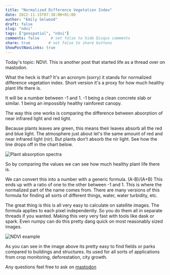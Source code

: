 ```yaml
---
title: "Normalized Difference Vegetation Index"
date: 2022-11-15T07:38:00+01:00
author: "Emily Selwood"
draft: false
slug: "ndvi"
tags: ["geospatial", "ndvi"]
comments: false     # set false to hide Disqus comments
share: true        # set false to share buttons
ShowPostNavLinks: true
---
```


Today's topic: NDVI. This is another post that started life as a thread over on mastodon. 

What the heck is that? It's an acronym (sorry) it stands for normalized difference vegetation index. Short version it's a proxy for how much healthy plant life there is. 

It will be a number between -1 and 1. -1 being a clean concrete slab or similar. 1 being an impossibly healthy rainforest canopy.

The way this one works is comparing the difference between absorption of near infrared light and red light.

Because plants leaves are green, this means their leaves absorb all the red and blue light. The atmosphere just about let's the same amount of red and near infrared light (nir). But plants don't absorb the nir light. See how the line drops off in the chart below.

![Plant absorption spectra](/img/shorts/plant_absorbtion.png)

So by comparing the values we can see how much healthy plant life there is.

We can convert this into a number with a generic formula. (A-B)/(A+B) This ends up with a ratio of one to the other between -1 and 1. This is where the normalized part of the name comes from. There are many versions of this formula for finding all sorts of different things, water, water turbidity, etc.

The great thing is this is all very easy to calculate on satellite images. The formula applies to each pixel independently. So you do them all in separate threads if you wanted. Making this very very fast with tools like dask or spark. Even numpy can do this pretty dang quick on most reasonably sized images.

![NDVI example](/img/shorts/ndvi_example.jpg)

As you can see in the image above its pretty easy to find fields or parks compared to buildings and structures. Its used for all sorts of applications from crop monitoring, deforestation, city growth. 

Any questions feel free to ask on [mastodon](https://tech.lgbt/@emily_s) 